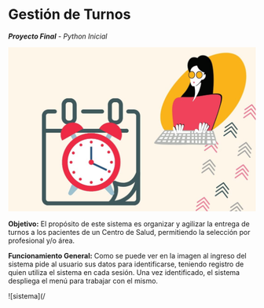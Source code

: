 #  **Gestión de Turnos**
**_Proyecto Final_** - _Python Inicial_

![Turnos](/imagenes/imagen_principal.jpeg)

**Objetivo:**
El propósito de este sistema es organizar y agilizar la entrega de turnos a los pacientes de un Centro de Salud, permitiendo la selección por profesional y/o área.

**Funcionamiento General:**
Como se puede ver en la imagen al ingreso del sistema pide al usuario sus datos para identificarse, teniendo registro de quien utiliza el sistema en cada sesión. Una vez identificado, el sistema despliega el menú para trabajar con el mismo.

![sistema](/
